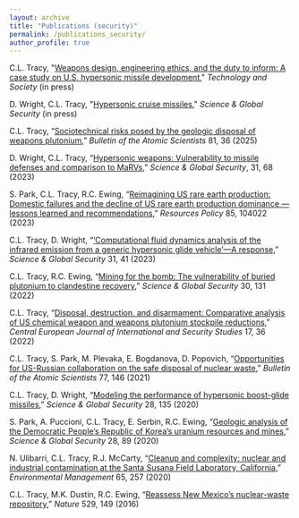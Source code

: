 ```yaml
---
layout: archive
title: "Publications (security)"
permalink: /publications_security/
author_profile: true
---
```


C.L. Tracy, "[Weapons design, engineering ethics, and the duty to inform: A case study on U.S. hypersonic missile development](https://camerontracy.github.io/files/Weapons_Design_Engineering_Ethics_and_the_Duty_to_Inform_A_Case_Study_on_U.S._Hypersonic_Missile_Development.pdf)," _Technology and Society_ (in press)

D. Wright, C.L. Tracy, "[Hypersonic cruise missiles](https://camerontracy.github.io/files/Hypersonic_cruise_missiles.pdf)," _Science & Global Security_ (in press)

C.L. Tracy, “[Sociotechnical risks posed by the geologic disposal of weapons plutonium](https://camerontracy.github.io/files/Sociotechnical_risks_posed_by_the_geologic_disposal_of_weapons_plutonium.pdf),” _Bulletin of the Atomic Scientists_ 81, 36 (2025)

D. Wright, C.L. Tracy, “[Hypersonic weapons: Vulnerability to missile defenses and comparison to MaRVs](https://camerontracy.github.io/files/Hypersonic_Weapons_Vulnerability_to_Missile_Defenses_and_Comparison_to_MaRVs.pdf),”
_Science & Global Security_, 31, 68 (2023)

S. Park, C.L. Tracy, R.C. Ewing, “[Reimagining US rare earth production: Domestic failures and the
decline of US rare earth production dominance — lessons learned and recommendations](https://camerontracy.github.io/files/Reimagining_US_rare_earth_production_Domestic_failures_and_the_decline_of_US_rare_earth_production_dominance_–_Lessons_learned_and_recommendations.pdf),” _Resources Policy_
85, 104022 (2023)

C.L. Tracy, D. Wright, “[‘Computational fluid dynamics analysis of the infrared emission from a generic
hypersonic glide vehicle’—A response](https://camerontracy.github.io/files/“Computational_Fluid_Dynamics_Analysis_of_the_Infrared_Emission_from_a_Generic_Hypersonic_Glide_Vehicle”—_A_Response.pdf),” _Science & Global Security_ 31, 41 (2023)

C.L. Tracy, R.C. Ewing, “[Mining for the bomb: The vulnerability of buried plutonium to clandestine
recovery](https://camerontracy.github.io/files/Mining_for_the_Bomb_The_Vulnerability_of_Buried_Plutonium_to_Clandestine_Recovery.pdf
),” _Science & Global Security_ 30, 131 (2022)

C.L. Tracy, “[Disposal, destruction, and disarmament: Comparative analysis of US chemical weapon and
weapons plutonium stockpile reductions](https://camerontracy.github.io/files/Disposal%2C_Destruction_and_Disarmament_Comparative_Analysis_of_US_Chemical_Weapon_and_Weapons_Plutonium_Stockpile_Reductions.pdf),” _Central European Journal of International and Security Studies_
17, 36 (2022)

C.L. Tracy, S. Park, M. Plevaka, E. Bogdanova, D. Popovich, “[Opportunities for US-Russian collaboration
on the safe disposal of nuclear waste](https://camerontracy.github.io/files/Opportunities_for_US-Russian_collaboration_on_the_safe_disposal_of_nuclear_waste.pdf),” _Bulletin of the Atomic Scientists_ 77, 146 (2021)

C.L. Tracy, D. Wright, “[Modeling the performance of hypersonic boost-glide missiles](https://camerontracy.github.io/files/Modeling_the_Performance_of_Hypersonic_Boost-Glide_Missiles.pdf),” _Science & Global
Security_ 28, 135 (2020)

S. Park, A. Puccioni, C.L. Tracy, E. Serbin, R.C. Ewing, “[Geologic analysis of the Democratic People’s
Republic of Korea’s uranium resources and mines](https://camerontracy.github.io/files/Geologic_Analysis_of_the_Democratic_People’s_Republic_of_Korea’s_Uranium_Resources_and_Mines.pdf),” _Science & Global Security_ 28, 89 (2020)

N. Ulibarri, C.L. Tracy, R.J. McCarty, “[Cleanup and complexity: nuclear and industrial contamination at
the Santa Susana Field Laboratory, California](https://camerontracy.github.io/files/Cleanup_and_Complexity_Nuclear_and_Industrial_Contamination_at_The_Santa_Susana_Field_Laboratory%2C_California.pdf),” _Environmental Management_ 65, 257 (2020)

C.L. Tracy, M.K. Dustin, R.C. Ewing, “[Reassess New Mexico’s nuclear-waste repository](https://camerontracy.github.io/files/Reassess_New_Mexico’s_nuclear-waste_repository.pdf),” _Nature_ 529, 149
(2016)
